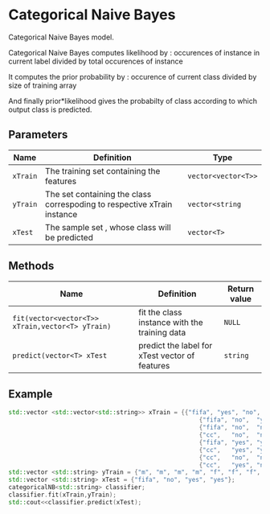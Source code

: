 # Categorical Naive Bayes

Categorical Naive Bayes model.

Categorical Naive Bayes computes likelihood by : occurences of instance in current label divided by total occurences of instance

It computes the prior probability by : occurence of current class divided by size of training array

And finally prior*likelihood gives the probabilty of class according to which output class is predicted.


## Parameters

| Name   | Definition                             | Type              |
|--------|----------------------------------------|-------------------|
| `xTrain` |The training set containing the features|`vector<vector<T>>`|
| `yTrain` |The set containing the class correspoding to respective xTrain instance|`vector<string`|
| `xTest` |The sample set , whose class will be predicted|`vector<T>`|

## Methods

| Name                                             | Definition                                  | Return value |
|--------------------------------------------------|---------------------------------------------|-----------|
| `fit(vector<vector<T>> xTrain,vector<T> yTrain)` |fit the class instance with the training data|`NULL`|
| `predict(vector<T> xTest`                        |predict the label for xTest vector of features|`string`|

## Example

```cpp
std::vector <std::vector<std::string>> xTrain = {{"fifa", "yes", "no",  "no"},
                                                     {"fifa", "no",  "yes", "no"},
                                                     {"fifa", "no",  "no",  "yes"},
                                                     {"cc",   "no",  "no",  "yes"},
                                                     {"fifa", "yes", "yes", "yes"},
                                                     {"cc",   "yes", "yes", "yes"},
                                                     {"cc",   "no",  "no",  "yes"},
                                                     {"cc",   "yes", "no",  "no"}};
std::vector <std::string> yTrain = {"m", "m", "m", "m", "f", "f", "f", "f"};
std::vector <std::string> xTest = {"fifa", "no", "yes", "yes"};
categoricalNB<std::string> classifier;
classifier.fit(xTrain,yTrain);
std::cout<<classifier.predict(xTest);
```
